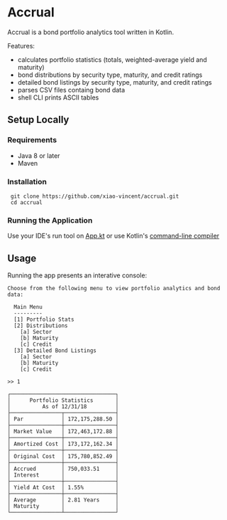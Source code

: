 # Accrual
Accrual is a bond portfolio analytics tool written in Kotlin.

Features:
- calculates portfolio statistics (totals, weighted-average yield and maturity)
- bond distributions by security type, maturity, and credit ratings
- detailed bond listings by security type, maturity, and credit ratings 
- parses CSV files containg bond data 
- shell CLI prints ASCII tables

## Setup Locally
### Requirements
- Java 8 or later
- Maven

### Installation
```shell
 git clone https://github.com/xiao-vincent/accrual.git
 cd accrual 
```
### Running the Application
Use your IDE's run tool on [App.kt](./src/main/java/portfolioanalytics/App.kt)
or use Kotlin's [command-line compiler](https://kotlinlang.org/docs/tutorials/command-line.html) 
## Usage
Running the app presents an interative console:
```shell
Choose from the following menu to view portfolio analytics and bond data:

  Main Menu
  ---------
  [1] Portfolio Stats
  [2] Distributions
    [a] Sector
    [b] Maturity
    [c] Credit
  [3] Detailed Bond Listings
    [a] Sector
    [b] Maturity
    [c] Credit

>> 1

┌─────────────────────────────────┐
│      Portfolio Statistics       │
│          As of 12/31/18         │
├────────────────┬────────────────┤
│ Par            │ 172,175,288.50 │
├────────────────┼────────────────┤
│ Market Value   │ 172,463,172.88 │
├────────────────┼────────────────┤
│ Amortized Cost │ 173,172,162.34 │
├────────────────┼────────────────┤
│ Original Cost  │ 175,780,852.49 │
├────────────────┼────────────────┤
│ Accrued        │ 750,033.51     │
│ Interest       │                │
├────────────────┼────────────────┤
│ Yield At Cost  │ 1.55%          │
├────────────────┼────────────────┤
│ Average        │ 2.81 Years     │
│ Maturity       │                │
└────────────────┴────────────────┘
```

